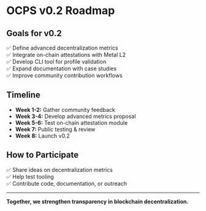 # OCPS v0.2 Roadmap

## Goals for v0.2

✅ Define advanced decentralization metrics  
✅ Integrate on-chain attestations with Metal L2  
✅ Develop CLI tool for profile validation  
✅ Expand documentation with case studies  
✅ Improve community contribution workflows

## Timeline

- **Week 1-2:** Gather community feedback
- **Week 3-4:** Develop advanced metrics proposal
- **Week 5-6:** Test on-chain attestation module
- **Week 7:** Public testing & review
- **Week 8:** Launch v0.2

## How to Participate

✅ Share ideas on decentralization metrics  
✅ Help test tooling  
✅ Contribute code, documentation, or outreach

---

**Together, we strengthen transparency in blockchain decentralization.**